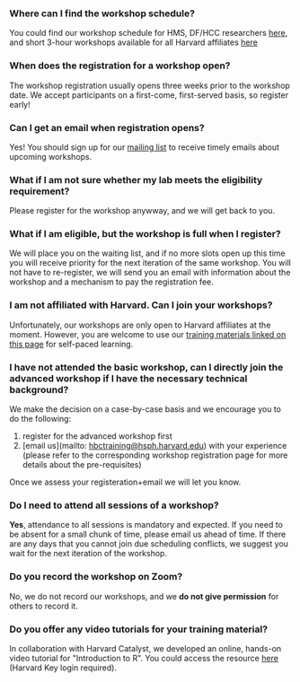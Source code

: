 
### Where can I find the workshop schedule?

You could find our workshop schedule for HMS, DF/HCC researchers [here](https://bioinformatics.sph.harvard.edu/upcoming-workshops), and short 3-hour workshops available for all Harvard affiliates [here](https://bioinformatics.sph.harvard.edu/current-bioinformatics-topics-workshops)

### When does the registration for a workshop open?

The workshop registration usually opens three weeks prior to the workshop date. We accept participants on a first-come, first-served basis, so register early!

### Can I get an email when registration opens?

Yes! You should sign up for our [mailing list](https://hsphsun3.harvard.edu/mailman/listinfo/hbctraining) to receive timely emails about upcoming workshops.

### What if I am not sure whether my lab meets the eligibility requirement?

Please register for the workshop anywway, and we will get back to you.

### What if I am eligible, but the workshop is full when I register?

We will place you on the waiting list, and if no more slots open up this time you will receive priority for the next iteration of the same workshop. You will not have to re-register, we will send you an email with information about the workshop and a mechanism to pay the registration fee.

### I am not affiliated with Harvard. Can I join your workshops?

Unfortunately, our workshops are only open to Harvard affiliates at the moment. However, you are welcome to use our [training materials linked on this page](https://hbctraining.github.io/main/) for self-paced learning.

### I have not attended the basic workshop, can I directly join the advanced workshop if I have the necessary technical background?

We make the decision on a case-by-case basis and we encourage you to do the following:
1. register for the advanced workshop first
1. [email us](mailto: hbctraining@hsph.harvard.edu) with your experience (please refer to the corresponding workshop registration page for more details about the pre-requisites)

Once we assess your registeration+email we will let you know.

### Do I need to attend all sessions of a workshop?

**Yes**, attendance to all sessions is mandatory and expected. If you need to be absent for a small chunk of time, please email us ahead of time. If there are any days that you cannot join due scheduling conflicts, we suggest you wait for the next iteration of the workshop.

### Do you record the workshop on Zoom?

No, we do not record our workshops, and we **do not give permission** for others to record it.

### Do you offer any video tutorials for your training material?

In collaboration with Harvard Catalyst, we developed an online, hands-on video tutorial for "Introduction to R". You could access the resource [here](https://catalyst.harvard.edu/courses/intro-to-r/) (Harvard Key login required).
